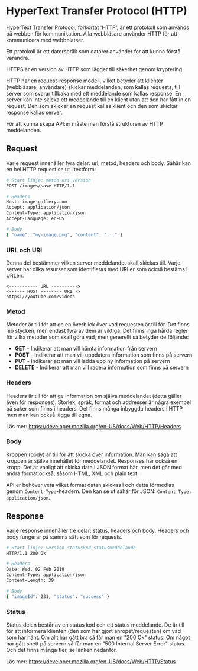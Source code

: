 # HyperText Transfer Protocol (HTTP)

HyperText Transfer Protocol, förkortat 'HTTP', är ett protokoll som används på webben för kommunikation. Alla webbläsare använder HTTP för att kommunicera med webbplatser.

Ett protokoll är ett datorspråk som datorer använder för att kunna förstå varandra.

HTTPS är en version av HTTP som lägger till säkerhet genom kryptering.

HTTP har en request-response modell, vilket betyder att klienter (webbläsare, användare) skickar meddelanden, som kallas requests, till server som svarar tillbaka med ett meddelande som kallas response. En server kan inte skicka ett meddelande till en klient utan att den har fått in en request. Den som skickar en request kallas klient och den som skickar response kallas server.

För att kunna skapa API:er måste man förstå strukturen av HTTP meddelanden.

## Request

Varje request innehåller fyra delar: url, metod, headers och body. Såhär kan en hel HTTP request se ut i textform:

```sh
# Start linje: metod uri version
POST /images/save HTTP/1.1 

# Headers
Host: image-gallery.com
Accept: application/json
Content-Type: application/json
Accept-Language: en-US

# Body
{ "name": "my-image.png", "content": "..." }
```

### URL och URI

Denna del bestämmer vilken server meddelandet skall skickas till. Varje server har olika resurser som identifieras med URI:er som också bestäms i URLen.

```
<----------- URL ---------->
<------ HOST -----><- URI ->
https://youtube.com/videos
```

### Metod

Metoder är till för att ge en överblick över vad requesten är till för. Det finns nio stycken, men endast fyra av dem är viktiga. Det finns inga hårda regler för vilka metoder som skall göra vad, men generellt så betyder de följande:

- **GET** - Indikerar att man vill hämta information från servern
- **POST** - Indikerar att man vill uppdatera information som finns på servern
- **PUT** - Indikerar att man vill ladda upp ny information på servern
- **DELETE** - Indikerar att man vill radera information som finns på servern

### Headers

Headers är till för att ge information om själva meddelandet (detta gäller även för responses). Storlek, språk, format och addresser är några exempel på saker som finns i headers. Det finns många inbyggda headers i HTTP men man kan också lägga till egna.

Läs mer: <https://developer.mozilla.org/en-US/docs/Web/HTTP/Headers>

### Body

Kroppen (body) är till för att skicka över information. Man kan säga att kroppen är själva innehållet för meddelandet. Responses har också en kropp. Det är vanligt att skicka data i JSON format här, men det går med andra format också, såsom HTML, XML och plain text.

API:er behöver veta vilket format datan skickas i och detta förmedlas genom `Content-Type`-headern. Den kan se ut såhär för JSON: `Content-Type: application/json`.

## Response

Varje response innehåller tre delar: status, headers och body. Headers och body fungerar på samma sätt som för requests.

```sh
# Start linje: version statuskod statusmeddelande
HTTP/1.1 200 Ok 

# Headers
Date: Wed, 02 Feb 2019
Content-Type: application/json
Content-Length: 39

# Body
{ "imageId": 231, "status": "success" }
```

### Status

Status delen består av en status kod och ett status meddelande. De är till för att informera klienten (den som har gjort anropet/requesten) om vad som har hänt. Om allt har gått bra så får man en "200 Ok" status. Om något har gått snett på servern så får man en "500 Internal Server Error" status. Och det finns många fler, se länken nedanför.

Läs mer: <https://developer.mozilla.org/en-US/docs/Web/HTTP/Status>
